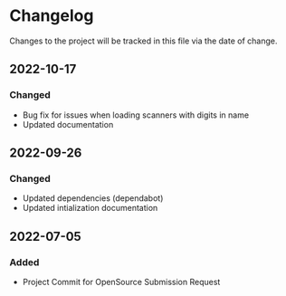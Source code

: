 # Changelog
Changes to the project will be tracked in this file via the date of change.

## 2022-10-17
### Changed
- Bug fix for issues when loading scanners with digits in name
- Updated documentation

## 2022-09-26
### Changed
- Updated dependencies (dependabot)
- Updated intialization documentation 

## 2022-07-05
### Added
- Project Commit for OpenSource Submission Request
